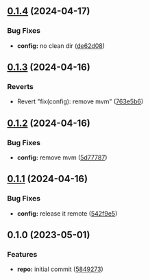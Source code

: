 

## [0.1.4](https://github.com/GaborTorma/monorepo-semantic-releases/compare/@mono/config-release-it-v0.1.3...@mono/config-release-it-v0.1.4) (2024-04-17)


### Bug Fixes

* **config:** no clean dir ([de62d08](https://github.com/GaborTorma/monorepo-semantic-releases/commit/de62d08e3a6292c9f8ba6bdc9efca7e742eff0da))

## [0.1.3](https://github.com/GaborTorma/monorepo-semantic-releases/compare/@mono/config-release-it-v0.1.2...@mono/config-release-it-v0.1.3) (2024-04-16)


### Reverts

* Revert "fix(config): remove mvm" ([763e5b6](https://github.com/GaborTorma/monorepo-semantic-releases/commit/763e5b680e07e579044a1f2e56a55047db8d83d5))

## [0.1.2](https://github.com/GaborTorma/monorepo-semantic-releases/compare/@mono/config-release-it-v0.1.1...@mono/config-release-it-v0.1.2) (2024-04-16)


### Bug Fixes

* **config:** remove mvm ([5d77787](https://github.com/GaborTorma/monorepo-semantic-releases/commit/5d77787ed5b175606b78d2642fe1a412c70c29c6))

## [0.1.1](https://github.com/GaborTorma/monorepo-semantic-releases/compare/@mono/config-release-it-v0.1.0...@mono/config-release-it-v0.1.1) (2024-04-16)


### Bug Fixes

* **config:** release it remote ([542f9e5](https://github.com/GaborTorma/monorepo-semantic-releases/commit/542f9e53732fcbde49e476a5e4e9e577220a7d45))

## 0.1.0 (2023-05-01)


### Features

* **repo:** initial commit ([5849273](https://github.com/b12k/monorepo-semantic-releases/commit/58492737f01fe3a2fd98e0b2b3c0646e6850a8db))